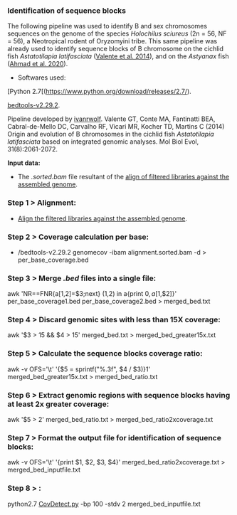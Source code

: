 ### Identification of sequence blocks

The following pipeline was used to identify B and sex chromosomes sequences on the genome of the species *Holochilus sciureus* (2n = 56, NF = 56), a Neotropical rodent of Oryzomyini tribe. This same pipeline was already used to identify sequence blocks of B chromosome on the cichlid fish *Astatotilapia latifasciata* ([Valente et al. 2014](https://pubmed.ncbi.nlm.nih.gov/24770715/)), and on the *Astyanax* fish ([Ahmad et al. 2020](https://bmcgenomics.biomedcentral.com/articles/10.1186/s12864-020-07072-1)).

- Softwares used:

[Python 2.7[(https://www.python.org/download/releases/2.7/).

[bedtools-v2.29.2](bedtools-v2.29.2).

Pipeline developed by [ivanrwolf](https://github.com/ivanrwolf/CovDetect/blob/master/LICENSE). Valente GT, Conte MA, Fantinatti BEA, Cabral-de-Mello DC, Carvalho RF, Vicari MR, Kocher TD, Martins C (2014) Origin and evolution of B chromosomes in the cichlid fish *Astatotilapia latifasciata* based on integrated genomic analyses. Mol Biol Evol, 31(8):2061-2072.

**Input data:**

- The *.sorted.bam* file resultant of the [align of filtered libraries against the assembled genome](https://github.com/MoreiraCN/Genomic_alignment).

### Step 1 > Alignment:

- [Align the filtered libraries against the assembled genome](https://github.com/MoreiraCN/Genomic_alignment).

### Step 2 > Coverage calculation per base:

- /bedtools-v2.29.2 genomecov -ibam alignment.sorted.bam -d > per_base_coverage.bed

### Step 3 > Merge *.bed* files into a single file:

awk 'NR==FNR{a[$1,$2]=$3;next} ($1,$2) in a{print $0, a[$1,$2]}' per_base_coverage1.bed per_base_coverage2.bed > merged_bed.txt

### Step 4 > Discard genomic sites with less than 15X coverage:

awk '$3 > 15 && $4 > 15' merged_bed.txt > merged_bed_greater15x.txt

### Step 5 > Calculate the sequence blocks coverage ratio:

awk -v OFS='\t' '{$5 = sprintf("%.3f", $4 / $3)}1' merged_bed_greater15x.txt > merged_bed_ratio.txt

### Step 6 > Extract genomic regions with sequence blocks having at least 2x greater coverage:

awk '$5 > 2' merged_bed_ratio.txt > merged_bed_ratio2xcoverage.txt

### Step 7 > Format the output file for identification of sequence blocks:

awk -v OFS='\t' '{print $1, $2, $3, $4}' merged_bed_ratio2xcoverage.txt > merged_bed_inputfile.txt

### Step 8 > :

python2.7 [CovDetect.py](https://github.com/ivanrwolf/CovDetect/blob/master/CovDetect.py) -bp 100 -stdv 2 merged_bed_inputfile.txt

